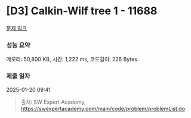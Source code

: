 # [D3] Calkin-Wilf tree 1 - 11688 

[문제 링크](https://swexpertacademy.com/main/code/problem/problemDetail.do?contestProbId=AXgZSOn6ApIDFASW) 

### 성능 요약

메모리: 50,800 KB, 시간: 1,222 ms, 코드길이: 226 Bytes

### 제출 일자

2025-01-20 09:41



> 출처: SW Expert Academy, https://swexpertacademy.com/main/code/problem/problemList.do
